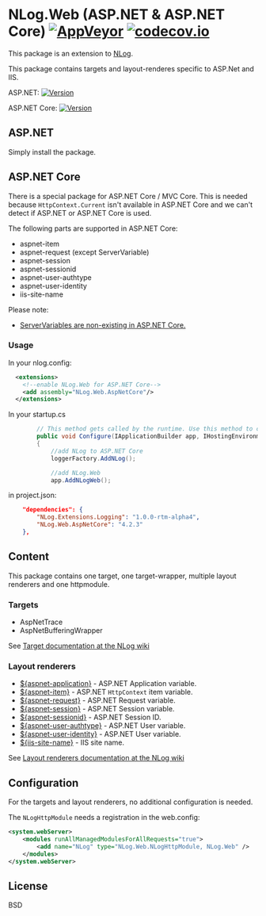# NLog.Web (ASP.NET & ASP.NET Core)  [![AppVeyor](https://img.shields.io/appveyor/ci/nlog/nlog-web/master.svg)](https://ci.appveyor.com/project/nlog/nlog-web/branch/master) [![codecov.io](https://codecov.io/github/NLog/NLog.Web/coverage.svg?branch=master)](https://codecov.io/github/NLog/NLog.Web?branch=master)

This package is an extension to [NLog](https://github.com/NLog/NLog/). 

This package contains 
targets and layout-renderes specific to ASP.Net and IIS. 

ASP.NET:  [![Version](https://badge.fury.io/nu/NLog.Web.svg)](https://www.nuget.org/packages/NLog.Web)

ASP.NET Core: [![Version](https://badge.fury.io/nu/NLog.Web.AspNetCore.svg)](https://www.nuget.org/packages/NLog.Web.AspNetCore) 


## ASP.NET

Simply install the package.


## ASP.NET Core

There is a special package for ASP.NET Core / MVC Core. This is needed because `HttpContext.Current` isn't available in ASP.NET Core and we can't detect if ASP.NET or ASP.NET Core is used.

The following parts are supported in ASP.NET Core:

* aspnet-item
* aspnet-request (except ServerVariable)
* aspnet-session
* aspnet-sessionid
* aspnet-user-authtype
* aspnet-user-identity
* iis-site-name

Please note:

* [ServerVariables are non-existing in ASP.NET Core. ](http://stackoverflow.com/questions/25849217/vnext-server-variables-missing)

### Usage

In your nlog.config:

```xml
  <extensions>
    <!--enable NLog.Web for ASP.NET Core-->
    <add assembly="NLog.Web.AspNetCore"/>
  </extensions>
```

In your startup.cs

```c#
        // This method gets called by the runtime. Use this method to configure the HTTP request pipeline.
        public void Configure(IApplicationBuilder app, IHostingEnvironment env, ILoggerFactory loggerFactory)
        {
            //add NLog to ASP.NET Core
            loggerFactory.AddNLog();

            //add NLog.Web
            app.AddNLogWeb();

```

in project.json:

```json
	"dependencies": {
	    "NLog.Extensions.Logging": "1.0.0-rtm-alpha4",
	    "NLog.Web.AspNetCore": "4.2.3"
	},
```

## Content

This package contains one target, one target-wrapper, multiple layout renderers and one httpmodule. 

### Targets

* AspNetTrace
* AspNetBufferingWrapper

See [Target documentation at the NLog wiki](https://github.com/NLog/NLog/wiki/Targets)

### Layout renderers

* [${aspnet-application}](https://github.com/NLog/NLog/wiki/AspNetApplication-Layout-Renderer) - ASP.NET Application variable.
* [${aspnet-item}](https://github.com/NLog/NLog/wiki/AspNetItem-layout-renderer) - ASP.NET `HttpContext` item variable.
* [${aspnet-request}](https://github.com/NLog/NLog/wiki/AspNetRequest-Layout-Renderer) - ASP.NET Request variable.
* [${aspnet-session}](https://github.com/NLog/NLog/wiki/AspNetSession-Layout-Renderer) - ASP.NET Session variable.
* [${aspnet-sessionid}](https://github.com/NLog/NLog/wiki/AspNetSessionId-Layout-Renderer) - ASP.NET Session ID.
* [${aspnet-user-authtype}](https://github.com/NLog/NLog/wiki/AspNetUserAuthType-Layout-Renderer) - ASP.NET User variable.
* [${aspnet-user-identity}](https://github.com/NLog/NLog/wiki/AspNetUserIdentity-Layout-Renderer) - ASP.NET User variable.
* [${iis-site-name}](https://github.com/NLog/NLog/wiki/IIS-site-name-Layout-Renderer) - IIS site name.


See [Layout renderers documentation at the NLog wiki](https://github.com/NLog/NLog/wiki/Layout-Renderers)

## Configuration
For the targets and layout renderers, no additional configuration is needed.

The `NLogHttpModule` needs a registration in the web.config:
```xml
<system.webServer> 
	<modules runAllManagedModulesForAllRequests="true"> 
		<add name="NLog" type="NLog.Web.NLogHttpModule, NLog.Web" />
	</modules>
</system.webServer>
```

## License

BSD


